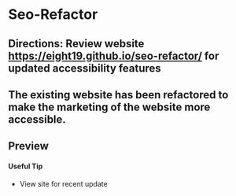 # Seo-Refactor

## Directions:  Review website https://eight19.github.io/seo-refactor/ for updated accessibility features 
 
## The existing website has been refactored to make the marketing of the website more accessible.

## Preview


#### Useful Tip

* View site for recent update 

